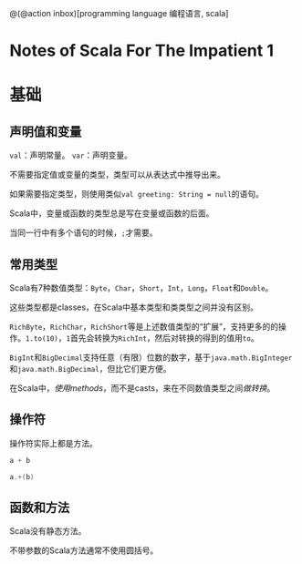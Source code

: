 @(@action inbox)[programming language 编程语言, scala]

# Notes of Scala For The Impatient 1

# 基础

## 声明值和变量

`val`：声明常量。
`var`：声明变量。

不需要指定值或变量的类型，类型可以从表达式中推导出来。

如果需要指定类型，则使用类似`val greeting: String = null`的语句。

Scala中，变量或函数的类型总是写在变量或函数的后面。

当同一行中有多个语句的时候，`;`才需要。

## 常用类型

Scala有7种数值类型：`Byte`，`Char`，`Short`，`Int`，`Long`，`Float`和`Double`。

这些类型都是classes，在Scala中基本类型和类类型之间并没有区别。

`RichByte`，`RichChar`，`RichShort`等是上述数值类型的“扩展”，支持更多的的操作。`1.to(10)`，`1`首先会转换为`RichInt`，然后对转换的得到的值用`to`。

`BigInt`和`BigDecimal`支持任意（有限）位数的数字，基于`java.math.BigInteger`和`java.math.BigDecimal`，但比它们更方便。

在Scala中，*使用methods*，而不是casts，来在不同数值类型之间*做转换*。

## 操作符

操作符实际上都是方法。

```scala
a + b

a.+(b)
```

## 函数和方法

Scala没有静态方法。

不带参数的Scala方法通常不使用圆括号。